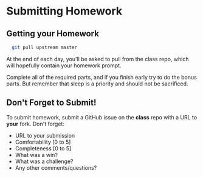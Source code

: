 # Submitting Homework

## Getting your Homework

```bash
  git pull upstream master
```

At the end of each day, you'll be asked to pull from the class repo, which will hopefully contain your homework prompt.

Complete all of the required parts, and if you finish early try to do the bonus parts. But remember that sleep is a priority and should not be sacrificed.


## Don't Forget to Submit!

To submit homework, submit a GitHub issue on the **class** repo with a URL to **your** fork. Don't forget:
* URL to your submission
* Comfortability [0 to 5]
* Completeness [0 to 5]
* What was a win?
* What was a challenge?
* Any other comments/questions?
